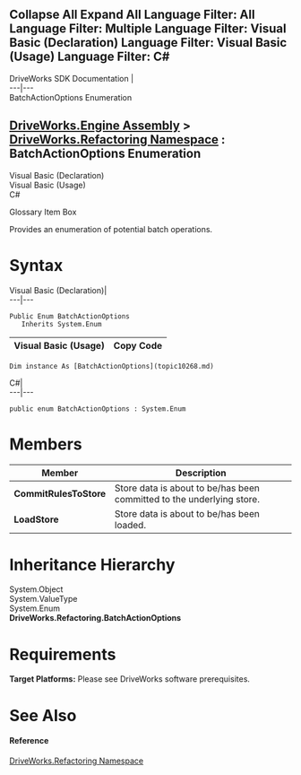 Collapse All Expand All Language Filter: All  Language Filter: Multiple  Language Filter: Visual Basic (Declaration) Language Filter: Visual Basic (Usage) Language Filter: C#  
---  
DriveWorks SDK Documentation  |   
---|---  
BatchActionOptions Enumeration   
  
[DriveWorks.Engine Assembly](topic2156.md) > [DriveWorks.Refactoring Namespace](topic10266.md) : BatchActionOptions Enumeration  
---  
  
Visual Basic (Declaration)    
Visual Basic (Usage)    
C# 

Glossary Item Box

Provides an enumeration of potential batch operations. 

# Syntax

Visual Basic (Declaration)|   
---|---  
      
    
    Public Enum BatchActionOptions 
       Inherits System.Enum  
  
Visual Basic (Usage)| Copy Code  
---|---  
      
    
    Dim instance As [BatchActionOptions](topic10268.md)  
  
C#|   
---|---  
      
    
    public enum BatchActionOptions : System.Enum   
  
# Members

Member| Description  
---|---  
**CommitRulesToStore**|  Store data is about to be/has been committed to the underlying store.  
**LoadStore**|  Store data is about to be/has been loaded.  
  
# Inheritance Hierarchy

System.Object  
System.ValueType  
System.Enum  
**DriveWorks.Refactoring.BatchActionOptions**  


# Requirements

**Target Platforms:** Please see DriveWorks software prerequisites.

# See Also

#### Reference

[DriveWorks.Refactoring Namespace](topic10266.md)


